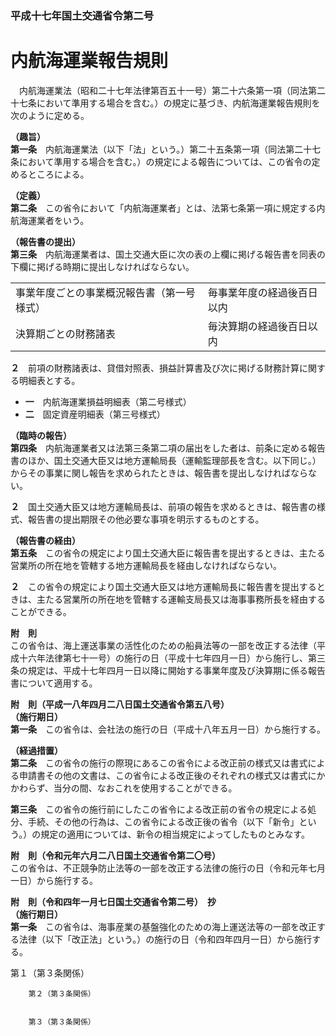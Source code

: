 ### 平成十七年国土交通省令第二号  
# 内航海運業報告規則  
　内航海運業法（昭和二十七年法律第百五十一号）第二十六条第一項（同法第二十七条において準用する場合を含む。）の規定に基づき、内航海運業報告規則を次のように定める。  
  
**（趣旨）**  
**第一条**　内航海運業法（以下「法」という。）第二十五条第一項（同法第二十七条において準用する場合を含む。）の規定による報告については、この省令の定めるところによる。  
  
**（定義）**  
**第二条**　この省令において「内航海運業者」とは、法第七条第一項に規定する内航海運業者をいう。  
  
**（報告書の提出）**  
**第三条**　内航海運業者は、国土交通大臣に次の表の上欄に掲げる報告書を同表の下欄に掲げる時期に提出しなければならない。  

|||  
| --- | --- |  
|事業年度ごとの事業概況報告書（第一号様式）|毎事業年度の経過後百日以内|  
|決算期ごとの財務諸表|毎決算期の経過後百日以内|  
  
  
**２**　前項の財務諸表は、貸借対照表、損益計算書及び次に掲げる財務計算に関する明細表とする。  
* **一**　内航海運業損益明細表（第二号様式）  
* **二**　固定資産明細表（第三号様式）  
  
**（臨時の報告）**  
**第四条**　内航海運業者又は法第三条第二項の届出をした者は、前条に定める報告書のほか、国土交通大臣又は地方運輸局長（運輸監理部長を含む。以下同じ。）からその事業に関し報告を求められたときは、報告書を提出しなければならない。  
  
**２**　国土交通大臣又は地方運輸局長は、前項の報告を求めるときは、報告書の様式、報告書の提出期限その他必要な事項を明示するものとする。  
  
**（報告書の経由）**  
**第五条**　この省令の規定により国土交通大臣に報告書を提出するときは、主たる営業所の所在地を管轄する地方運輸局長を経由しなければならない。  
  
**２**　この省令の規定により国土交通大臣又は地方運輸局長に報告書を提出するときは、主たる営業所の所在地を管轄する運輸支局長又は海事事務所長を経由することができる。  
  
**附　則**  
この省令は、海上運送事業の活性化のための船員法等の一部を改正する法律（平成十六年法律第七十一号）の施行の日（平成十七年四月一日）から施行し、第三条の規定は、平成十七年四月一日以降に開始する事業年度及び決算期に係る報告書について適用する。  
  
**附　則（平成一八年四月二八日国土交通省令第五八号）**  
**（施行期日）**  
**第一条**　この省令は、会社法の施行の日（平成十八年五月一日）から施行する。  
  
**（経過措置）**  
**第二条**　この省令の施行の際現にあるこの省令による改正前の様式又は書式による申請書その他の文書は、この省令による改正後のそれぞれの様式又は書式にかかわらず、当分の間、なおこれを使用することができる。  
  
**第三条**　この省令の施行前にしたこの省令による改正前の省令の規定による処分、手続、その他の行為は、この省令による改正後の省令（以下「新令」という。）の規定の適用については、新令の相当規定によってしたものとみなす。  
  
**附　則（令和元年六月二八日国土交通省令第二〇号）**  
この省令は、不正競争防止法等の一部を改正する法律の施行の日（令和元年七月一日）から施行する。  
  
**附　則（令和四年一月七日国土交通省令第二号）　抄**  
**（施行期日）**  
**第一条**　この省令は、海事産業の基盤強化のための海上運送法等の一部を改正する法律（以下「改正法」という。）の施行の日（令和四年四月一日）から施行する。  
  
第１（第３条関係）  

          
        第２（第３条関係）  

          
        第３（第３条関係）  

          
        